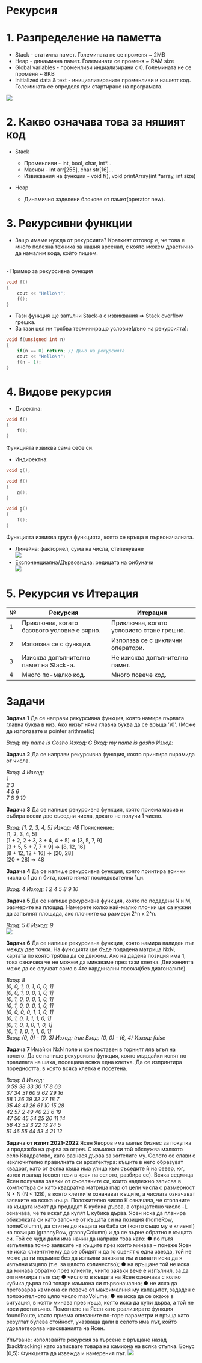 <h1>Рекурсия</h1>

<h1>1. Разпределение на паметта</h1>

- Stack - статична памет. Големината не се променя ~ 2MB
- Heap - динамична памет. Големината се променя ~ RAM size
- Global variables - променливи инциализирани с 0. Големината не се променя ~ 8KB
- Initialized data & text - инициализираните променливи и нашият код. Големината се определя при стартиране на програмата.

![](https://media.geeksforgeeks.org/wp-content/uploads/memoryLayoutC.jpg)

<h1>2. Какво означава това за няшият код</h1>

- Stack
    - Променливи - int, bool, char, int*...
    - Масиви - int arr[255], char str[16]...
    - Извиквания на функции - void f(), void printArray(int *array, int size)

- Heap
    - Динамично заделени блокове от памет(operator new).

<h1>3. Рекурсивни функции</h1>

- Защо имаме нужда от рекурсията?
Краткият отговор е, че това е много полезна техника за нашия арсенал, с която можем драстично да намалим кода, който пишем.
<br>
- Пример за рекурсивна функция

```c++
void f()
{
    cout << "Hello\n";
    f();
}
```

- Тази функция ще запълни Stack-а с извиквания => Stack overflow грешка.
- За тази цел ни трябва терминиращо условие(дъно на рекурсията):

```c++
void f(unsigned int n)
{
    if(n == 0) return; // Дъно на рекурсията
    cout << "Hello\n";
    f(n - 1);
}
```

<h1>4. Видове рекурсия</h1>

- Директна:

```c++
void f()
{
    f();
}
```

Функцията извиква сама себе си.

- Индиректна:

```c++
void g();

void f()
{
    g();
}

void g()
{
    f();
}
```

Функцията извиква друга функцията, която се връща в първоначалната.

- Линейна: факториел, сума на числа, степенуване<br>
![](http://www.herevego.com/wp-content/uploads/2020/08/recur.gif)
- Експоненциална/Дървовидна: редицата на фибуначи<br>
![](https://i.stack.imgur.com/ICG4L.png)

<h1>5. Рекурсия vs Итерация</h1>

|№|                 Рекурсия                  |                 Итерация                |
|-|-------------------------------------------|-----------------------------------------|
|1|Приключва, когато базовото условие е вярно.|Приключва, когато условието стане грешно.|
|2|Използва се с функции.                     |Използва се с циклични оператори.        |
|3|Изисква допълнително памет на Stack-а.     |Не изисква допълнително памет.           |
|4|Много по-малко код.                        |Много повече код.                        |

<h1>Задачи</h1>

**Задача 1** Да се направи рекурсивна функция, която намира първата главна буква в низ. Ако низът няма главна буква да се връща '\0'. (Може да използвате и pointer arithmetic)

*Вход: my name is Gosho Изход: G*
*Вход: my name is gosho Изход:*

**Задача 2** Да се направи рекурсивна функция, която принтира пирамида от числа.

*Вход: 4*
*Изход:*<br>*1*<br>*2 3*<br>*4 5 6*<br>*7 8 9 10*

**Задача 3** Да се напише рекурсивна функция, която приема масив и събира всеки две съседни числа, докато не получи 1 число.

*Вход: [1, 2, 3, 4, 5] Изход: 48*
Поянснение:<br>[1, 2, 3, 4, 5]<br>[1 + 2, 2 + 3, 3 + 4, 4 + 5] => [3, 5, 7, 9]<br>[3 + 5, 5 + 7, 7 + 9] => [8, 12, 16]<br>[8 + 12, 12 + 16] => [20, 28]<br>[20 + 28] => 48

**Задача 4** Да се напише рекурсивна функция, която принтира всички числа с 1 до n бита, които нямат последователни 1ци.

*Вход: 4 Изход: 1 2 4 5 8 9 10*

**Задача 5** Да се напише рекурсивна функция, която по подадени N и M, размерите на площад. Намерете колко най-малко плочки ще са нужни да запълнят площада, ако плочките са размери 2^n x 2^n.

*Вход: 5 6 Изход: 9*<br>![](https://media.geeksforgeeks.org/wp-content/uploads/Screenshot-from-2017-10-13-19-07-16.png)

**Задача 6** Да се напише рекурсивна функция, която намира валиден път между две точки. На функцията ще бъде подадена матрица NxN, картата по която трябва да се движим. Ако на дадена позиция има 1, това означава че не можем да минаваме през тази клетка. Движенията може да се случват само в 4те кардинални посоки(без диагоналите).

*Вход: 8*<br>*[0, 0, 1, 0, 1, 0, 0, 1]*<br>*[0, 0, 1, 0, 0, 1, 0, 1]*<br>*[0, 1, 0, 0, 0, 1, 0, 1]*<br>*[0, 1, 0, 0, 0, 1, 0, 1]*<br>*[0, 0, 0, 0, 1, 1, 0, 1]*<br>*[0, 1, 0, 1, 1, 1, 0, 1]*<br>*[0, 1, 0, 1, 0, 1, 0, 1]*<br>*[0, 1, 1, 0, 1, 1, 0, 1]*<br>
*Вход: (0, 0) - (0, 3) Изход: true*
*Вход: (0, 0) - (6, 4) Изход: false*

**Задача 7** Имайки NxN поле и кон поставен в горният ляв ъгъл на полето. Да се напише рекурсивна функция, която мърдайки конят по правилата на шаха, посещава всяка една клетка. Да се изпринтира поредността, в която всяка клетка е посетена.

*Вход: 8*
*Изход:*<br>*0  59  38  33  30  17   8  63*<br>*37  34  31  60   9  62  29  16*<br>*58   1  36  39  32  27  18   7*<br>*35  48  41  26  61  10  15  28*<br>*42  57   2  49  40  23   6  19*<br>*47  50  45  54  25  20  11  14*<br>*56  43  52   3  22  13  24   5*<br>*51  46  55  44  53   4  21  12*

**Задача от изпит 2021-2022**
Ясен Яворов има малък бизнес за покупка и продажба на дърва
за огрев. С камиона си той обслужва малкото село Квадратово, като разнася
дърва за жителите му. Селото се слави с изключително правилната си
архитектура: къщите в него образуват квадрат, като от всяка къща има улица
към съседите ѝ на север, юг, изток и запад (освен тези в края на селото,
разбира се). Всяка седмица Ясен получава заявки от съселяните си, които
надлежно записва в компютъра си като квадратна матрица map от цели числа с
размерност N × N (N < 128), в която клетките означават къщите, а числата
означават заявките на всяка къща. Положително число K означава, че
стопаните на къщата искат да продадат K кубика дърва, а отрицателно число
-L означава, че те искат да купят L кубика дърва. Ясен иска да планира
обиколката си като започне от къщата си на позиция (homeRow, homeColumn), да
стигне до къщата на баба си (която също му е клиент!) на позиция (grannyRow,
grannyColumn) и да се върне обратно в къщата си. Той се чуди дали има начин
да направи това като:
● по пътя изпълнява точно заявките на къщите през които минава – понеже
Ясен не иска клиентите му да се обидят и да го оценят с една звезда, той
не може да ги подмине без да изпълни заявката им и винаги иска да я
изпълни изцяло (т.е. за цялото количество);
● на връщане той не иска да минава обратно през клиенти, чиито заявки
вече е изпълнил, за да оптимизира пътя си;
● числото в къщата на Ясен означава с колко кубика дърва той товари
камиона си първоначално;
● не иска да претоварва камиона си повече от максималния му капацитет,
зададен с положителното цяло число maxVolume;
● не иска да се окаже в ситуация, в която минава през къща, която иска да
купи дърва, а той не носи достатъчно.
Помогнете на Ясен като реализирате функция foundRoute, която приема
описаните по-горе параметри и връща като резултат булева стойност, указваща
дали в селото има път, който удовлетворява изискванията на Ясен.

Упътване: използвайте рекурсия за търсене с връщане назад (backtracking)
като записвате товара на камиона на всяка стъпка.
Бонус (0,5): Функцията да извежда и намерения път.
![](https://i.ibb.co/x1YGL3s/image.png)